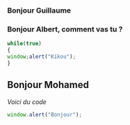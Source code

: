 ### Bonjour Guillaume
### Bonjour Albert, comment vas tu ? 

```javascript
while(true)
{
window;alert("Kikou");
}

```
## Bonjour Mohamed

*Voici du code*

```javascript
window.alert("Bonjour");
```
